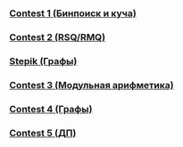 ### [Contest 1 (Бинпоиск и куча)](https://contest.yandex.ru/contest/40400/problems/)

### [Contest 2 (RSQ/RMQ)](https://contest.yandex.ru/contest/40817/problems/)

### [Stepik (Графы)](https://stepik.org/lesson/663331/step/1?unit=661015)

### [Contest 3 (Модульная арифметика)](https://contest.yandex.ru/contest/41653/standings)

### [Contest 4 (Графы)](https://contest.yandex.ru/contest/42811/standings)

### [Contest 5 (ДП)](https://contest.yandex.ru/contest/43731/problems/)
